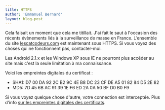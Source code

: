 ```yaml
---
title: HTTPS
author: 'Emmanuel Bernard'
layout: blog-post
---
```

Cela faisait un moment que cela me titillait.
J'ai fait le saut à l'occasion des récents évènements liés à la surveillance de masse en France.
L'ensemble du site [lescatcodeurs.com](/) est maintenant sous HTTPS.
Si vous voyez des choses qui ne fonctionnent pas, contacter-moi.

Les Android 2.1.x et les Windows XP sous IE ne pourront plus accéder au site
mais c'est la seule limitation à ma connaissance.

Voici les empreintes digitales du certificat :

- SHA1: D7 00 DA 92 2C B2 9C 4E B8 DC 23 CF DE A5 01 82 84 D5 2E 82
- MD5: 7D 45 6B AC 91 39 1E F6 ED 2A 0A 50 BF D0 B0 F9

Si vous voyez quelque chose d'autre, votre connection est interceptée.
Plus d'info [sur les empreintes digitales des certificats](https://www.grc.com/fingerprints.htm).
